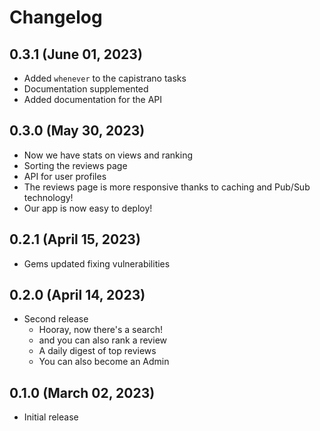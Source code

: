 # Changelog

## 0.3.1 (June 01, 2023)
* Added `whenever` to the capistrano tasks
* Documentation supplemented
* Added documentation for the API

## 0.3.0 (May 30, 2023)

* Now we have stats on views and ranking
* Sorting the reviews page
* API for user profiles
* The reviews page is more responsive thanks to caching and Pub/Sub technology!
* Our app is now easy to deploy!

## 0.2.1 (April 15, 2023)

* Gems updated fixing vulnerabilities

## 0.2.0 (April 14, 2023)

* Second release
  * Hooray, now there's a search!
  * and you can also rank a review
  * A daily digest of top reviews
  * You can also become an Admin
  
## 0.1.0 (March 02, 2023)

* Initial release
